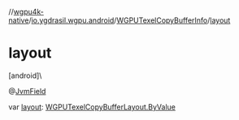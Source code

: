 //[wgpu4k-native](../../../index.md)/[io.ygdrasil.wgpu.android](../index.md)/[WGPUTexelCopyBufferInfo](index.md)/[layout](layout.md)

# layout

[android]\

@[JvmField](https://kotlinlang.org/api/core/kotlin-stdlib/kotlin.jvm/-jvm-field/index.html)

var [layout](layout.md): [WGPUTexelCopyBufferLayout.ByValue](../-w-g-p-u-texel-copy-buffer-layout/-by-value/index.md)